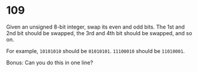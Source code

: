 [_metadata_:number]:-      "109"
[_metadata_:difficulty]:-  "Medium"
[_metadata_:asker]:-       "Cisco"

# 109

Given an unsigned 8-bit integer, swap its even and odd bits. The 1st and 2nd bit should be swapped, the 3rd and 4th bit should be swapped, and so on.

For example, `10101010` should be `01010101`. `11100010` should be `11010001`.

Bonus: Can you do this in one line?
